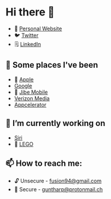# Hi there 👋

- 👾  [Personal Website](https://www.fusion94.org/)
- :bird: [Twitter](https://twitter.com/fusion94)
- :spiral_notepad: [LinkedIn](https://www.linkedin.com/in/fusion94/)

## 🚀  Some places I've been
-  [Apple](https://apple.com)
- [Google](https://google.com)
- :speech_balloon: [Jibe Mobile](http://jibemobile.com/)
- [Verizon Media](https://www.verizonmedia.com/)
- [Appcelerator](https://appcelerator.com)

## 🔭 I’m currently working on
 - [Siri](https://www.apple.com/siri/)
 - :bricks: [LEGO](https://brickset.com/sets/ownedby-fusion94)
 
 ## 📫 How to reach me:
 - :unlock: Unsecure - fusion94@gmail.com
 - :closed_lock_with_key: Secure - guntharp@protonmail.ch

<!--
**fusion94/fusion94** is a ✨ _special_ ✨ repository because its `README.md` (this file) appears on your GitHub profile.

Here are some ideas to get you started:

- 🔭 I’m currently working on ...
- 🌱 I’m currently learning ...
- 👯 I’m looking to collaborate on ...
- 🤔 I’m looking for help with ...
- 💬 Ask me about ...
- 📫 How to reach me: ...
- 😄 Pronouns: ...
- ⚡ Fun fact: ...
-->
